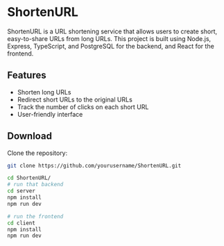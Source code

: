 # ShortenURL

ShortenURL is a URL shortening service that allows users to create short, easy-to-share URLs from long URLs. This project is built using Node.js, Express, TypeScript, and PostgreSQL for the backend, and React for the frontend.

## Features

- Shorten long URLs
- Redirect short URLs to the original URLs
- Track the number of clicks on each short URL
- User-friendly interface

## Download

Clone the repository:

```sh
git clone https://github.com/yourusername/ShortenURL.git

cd ShortenURL/
# run that backend
cd server
npm install
npm run dev

# run the frontend
cd client
npm install
npm run dev
```
